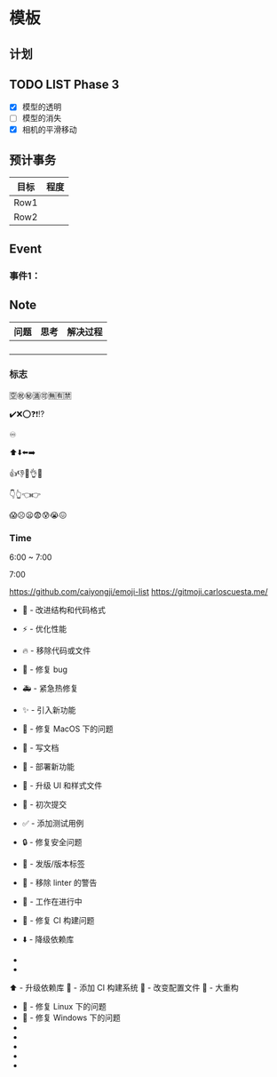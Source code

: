 # 模板

## 计划

## TODO LIST Phase 3

- [x] 模型的透明
- [ ] 模型的消失
- [x] 相机的平滑移动

## 预计事务


| 目标   | 程度 |
|------|----|
| Row1 |    |
| Row2 |    |

## Event


### 事件1：


## Note


| 问题 | 思考 | 解决过程 |
|----|----|------|
|    |    |      |
|    |    |      |
|    |    |      |
|    |    |      |


### 标志

🈳㊗️㊙️🈵🉑🈚🈶🈲

✔️❌⭕❓❗⁉️

♾️


⬆️⬇️⬅️➡️

👍👎🤏👌🤙

👇👆👈👉


😱☹️😦😨😰😭😖


### Time


6:00 ~ 7:00

7:00

https://github.com/caiyongji/emoji-list
https://gitmoji.carloscuesta.me/



* 🎨 - 改进结构和代码格式
* ⚡️ - 优化性能
* 🔥 - 移除代码或文件
* 🐛 - 修复 bug
* 🚑 - 紧急热修复
* ✨ - 引入新功能
* 🍎 - 修复 MacOS 下的问题
* 📝 - 写文档
* 🚀 - 部署新功能
* 💄 - 升级 UI 和样式文件
* 🎉 - 初次提交
* ✅ - 添加测试用例
* 🔒 - 修复安全问题
* 🔖 - 发版/版本标签
* 🚨 - 移除 linter 的警告

* 🚧 - 工作在进行中
* 💚 - 修复 CI 构建问题
* ⬇️ - 降级依赖库
* 
* 

⬆️ - 升级依赖库
👷 - 添加 CI 构建系统
🔧 - 改变配置文件
🔨 - 大重构


* 🐧 - 修复 Linux 下的问题
* 🏁 - 修复 Windows 下的问题
* 
* 
* 
* 
* 
